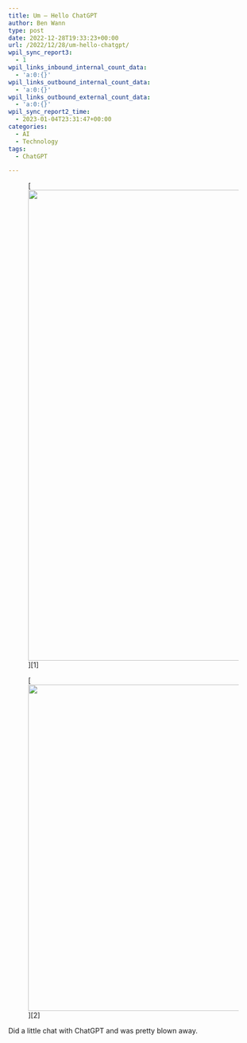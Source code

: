 ```yaml
---
title: Um – Hello ChatGPT
author: Ben Wann
type: post
date: 2022-12-28T19:33:23+00:00
url: /2022/12/28/um-hello-chatgpt/
wpil_sync_report3:
  - 1
wpil_links_inbound_internal_count_data:
  - 'a:0:{}'
wpil_links_outbound_internal_count_data:
  - 'a:0:{}'
wpil_links_outbound_external_count_data:
  - 'a:0:{}'
wpil_sync_report2_time:
  - 2023-01-04T23:31:47+00:00
categories:
  - AI
  - Technology
tags:
  - ChatGPT

---
```

<figure class="wp-block-image size-full">[<img decoding="async" loading="lazy" width="829" height="946" src="https://benwann.com/wp-content/uploads/2022/12/image-2.png" alt="" class="wp-image-1158" />][1]</figure> <figure class="wp-block-image size-full">[<img decoding="async" loading="lazy" width="720" height="656" src="https://benwann.com/wp-content/uploads/2022/12/image-4.png" alt="" class="wp-image-1160" />][2]</figure> 

Did a little chat with ChatGPT and was pretty blown away.

 [1]: https://benwann.com/wp-content/uploads/2022/12/image-2.png
 [2]: https://benwann.com/wp-content/uploads/2022/12/image-4.png